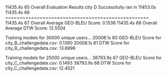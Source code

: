 11435.4s	65	Overall Evaluation Results city D  Successfully ran in 11453.0s
11435.4s	66	==================================================
11435.4s	67	Overall Average GEO-BLEU Score: 0.1536
11435.4s	68	Overall Average DTW Score: 12.5504

Training models for 30000 unique users...
20008.1s	60	  GEO-BLEU Score for city_B_challengedata.csv: 0.1390
20008.1s	61	  DTW Score for city_B_challengedata.csv: 13.6996


Training models for 25000 unique users...
38793.9s	67	  GEO-BLEU Score for city_C_challengedata.csv: 0.1493
38793.9s	68	  DTW Score for city_C_challengedata.csv: 12.4521

